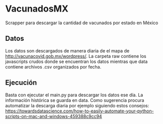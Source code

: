 # VacunadosMX
Scrapper para descargar la cantidad de vacunados por estado en México

## Datos
Los datos son descargados de manera diaria de el mapa de http://vacunacovid.gob.mx/wordpress/. La carpeta raw contiene los javascripts crudos donde se encuentran los datos mientras que data contiene archivos .csv organizados por fecha. 

## Ejecución
Basta con ejecutar el main.py para descargar los datos ese día. La información histórica se guarda en data. Como sugerencia procura automatizar la descarga diaria por ejemplo siguiendo estos consejos: https://towardsdatascience.com/how-to-easily-automate-your-python-scripts-on-mac-and-windows-459388c9cc94
